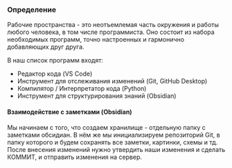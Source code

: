 ### **Определение**

Рабочие пространства - это неотъемлемая часть окружения и работы любого человека, в том числе программиста. Оно состоит из набора необходимых программ, точно настроенных и гармонично добавляющих друг друга.

В наш список программ входят:
- Редактор кода (VS Code)
- Инструмент для отслеживания изменений (Git, GitHub Desktop)
- Компилятор / Интерпретатор кода (Python)
- Инструмент для структурирования знаний (Obsidian)

#### **Взаимодействие с заметками (Obsidian)**

Мы начинаем с того, что создаем хранилище - отдельную папку с заметками обсидиан. В нём же мы инициализируем репозиторий Git, в папку которого и будем сохранять все заметки, картинки, схемы и тд. После внесения изменений нужно утвердить наши изменения и сделать КОММИТ, и отправить изменения на сервер. 